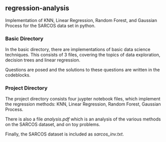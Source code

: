 ## regression-analysis
Implementation of KNN, Linear Regression, Random Forest, and Gaussian Process for the SARCOS data set in python. 

### Basic Directory

In the basic directory, there are implementations of basic data science techniques. This consists of 3 files, covering the topics of data exploration, decision trees and linear regression. 

Questions are posed and the solutions to these questions are written in the codeblocks.

### Project Directory

The project directory consists four juypter notebook files, which implement the regression methods: KNN, Linear Regression, Random Forest, Gaussian Process.

There is also a file *analysis.pdf* which is an analysis of the various methods on the SARCOS dataset, and on toy problems.

Finally, the SARCOS dataset is included as *sarcos_inv.txt*.
